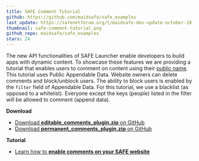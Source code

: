 ```yaml
---
title: SAFE Comment Tutorial
github: https://github.com/maidsafe/safe_examples
last_update: https://safenetforum.org/t/maidsafe-dev-update-october-18-2016-test-11/11562
thumbnail: safe-comment-tutorial.png
github_repo: maidsafe/safe_examples
stars: 24
---
```


The new API functionalities of SAFE Launcher enable developers to build apps with dynamic content. To showcase these features we are providing a tutorial that enables users to comment on content using their [public name](https://api.safedev.org/dns/). This tutorial uses Public Appendable Data. Website owners can delete comments and block/unblock users. The ability to block users is enabled by the `filter` field of Appendable Data. For this tutorial, we use a blacklist (as opposed to a whitelist). Everyone except the keys (people) listed in the filter will be allowed to comment (append data).

**Download**

- [Download **editable_comments_plugin.zip** on GitHub](https://github.com/maidsafe/safe_examples/releases/tag/0.9.0)
- [Download **permanent_comments_plugin.zip** on GitHub](https://github.com/maidsafe/safe_examples/releases/tag/0.9.0)

**Tutorial**

- [Learn how to **enable comments on your SAFE website**](https://tutorials.safedev.org/website-with-comments/)

